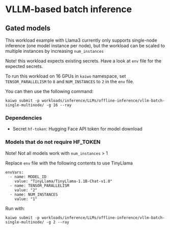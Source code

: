 # VLLM-based batch inference

## Gated models

This workload example with Llama3 currently only supports single-node inference (one model instance per node), but the workload can be scaled to multiple instances by increasing `num_instances`

Note! this workload expects existing secrets. Have a look at `env` file for the expected secrets. 

To run this workload on 16 GPUs in `kaiwo` namespace, set `TENSOR_PARALLELISM` to `8` and `NUM_INSTANCES` to `2` in the `env` file. 

You can then use the following command:

`kaiwo submit -p workloads/inference/LLMs/offline-inference/vllm-batch-single-multinode/ -g 16 --ray`

### Dependencies
- Secret `hf-token`: Hugging Face API token for model download

### Models that do not require HF_TOKEN

Note! Not all models work with `num_instances` > 1

Replace `env` file with the following contents to use TinyLlama

```
envVars:
  - name: MODEL_ID
    value: "TinyLlama/TinyLlama-1.1B-Chat-v1.0"
  - name: TENSOR_PARALLELISM
    value: "2"
  - name: NUM_INSTANCES
    value: "1"

```

Run with:

`kaiwo submit -p workloads/inference/LLMs/offline-inference/vllm-batch-single-multinode/ -g 2 --ray`